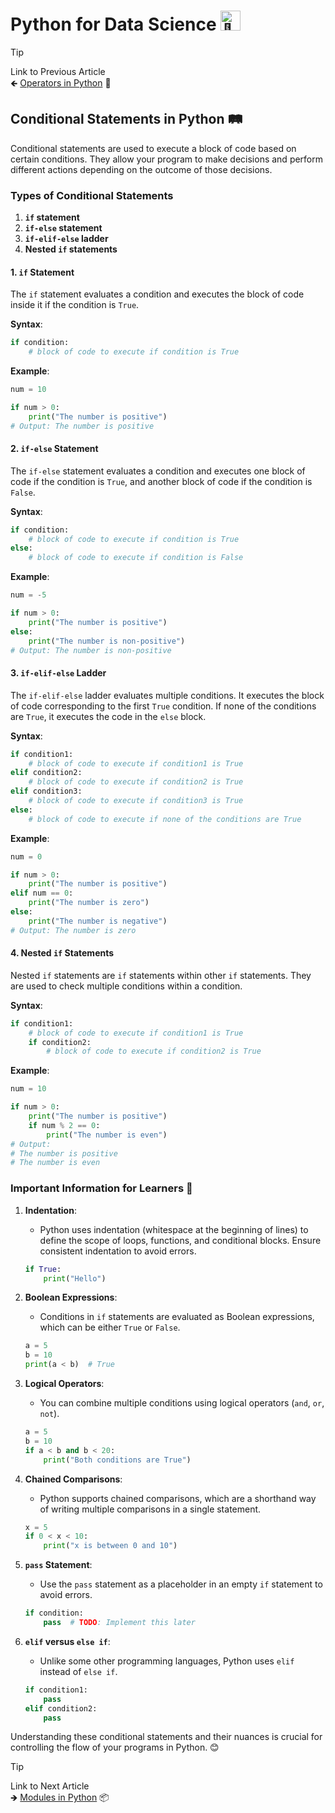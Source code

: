 # Python for Data Science <picture> <source srcset="https://fonts.gstatic.com/s/e/notoemoji/latest/1f40d/512.webp" type="image/webp"> <img src="https://fonts.gstatic.com/s/e/notoemoji/latest/1f40d/512.gif" alt="🐍" width="32" height="32"> </picture>

> [!TIP]  
> Link to Previous Article  
> 🡸 [Operators in Python](/Python/Articles/11_operators.md) 🔧

## Conditional Statements in Python 🛤️

Conditional statements are used to execute a block of code based on certain conditions. They allow your program to make decisions and perform different actions depending on the outcome of those decisions.

### Types of Conditional Statements

1. **`if` statement**
2. **`if-else` statement**
3. **`if-elif-else` ladder**
4. **Nested `if` statements**

#### 1. `if` Statement

The `if` statement evaluates a condition and executes the block of code inside it if the condition is `True`.

**Syntax**:
```python
if condition:
    # block of code to execute if condition is True
```

**Example**:
```python
num = 10

if num > 0:
    print("The number is positive")
# Output: The number is positive
```

#### 2. `if-else` Statement

The `if-else` statement evaluates a condition and executes one block of code if the condition is `True`, and another block of code if the condition is `False`.

**Syntax**:
```python
if condition:
    # block of code to execute if condition is True
else:
    # block of code to execute if condition is False
```

**Example**:
```python
num = -5

if num > 0:
    print("The number is positive")
else:
    print("The number is non-positive")
# Output: The number is non-positive
```

#### 3. `if-elif-else` Ladder

The `if-elif-else` ladder evaluates multiple conditions. It executes the block of code corresponding to the first `True` condition. If none of the conditions are `True`, it executes the code in the `else` block.

**Syntax**:
```python
if condition1:
    # block of code to execute if condition1 is True
elif condition2:
    # block of code to execute if condition2 is True
elif condition3:
    # block of code to execute if condition3 is True
else:
    # block of code to execute if none of the conditions are True
```

**Example**:
```python
num = 0

if num > 0:
    print("The number is positive")
elif num == 0:
    print("The number is zero")
else:
    print("The number is negative")
# Output: The number is zero
```

#### 4. Nested `if` Statements

Nested `if` statements are `if` statements within other `if` statements. They are used to check multiple conditions within a condition.

**Syntax**:
```python
if condition1:
    # block of code to execute if condition1 is True
    if condition2:
        # block of code to execute if condition2 is True
```

**Example**:
```python
num = 10

if num > 0:
    print("The number is positive")
    if num % 2 == 0:
        print("The number is even")
# Output:
# The number is positive
# The number is even
```

### Important Information for Learners 📘

1. **Indentation**:
   - Python uses indentation (whitespace at the beginning of lines) to define the scope of loops, functions, and conditional blocks. Ensure consistent indentation to avoid errors.
   ```python
   if True:
       print("Hello")
   ```

2. **Boolean Expressions**:
   - Conditions in `if` statements are evaluated as Boolean expressions, which can be either `True` or `False`.
   ```python
   a = 5
   b = 10
   print(a < b)  # True
   ```

3. **Logical Operators**:
   - You can combine multiple conditions using logical operators (`and`, `or`, `not`).
   ```python
   a = 5
   b = 10
   if a < b and b < 20:
       print("Both conditions are True")
   ```

4. **Chained Comparisons**:
   - Python supports chained comparisons, which are a shorthand way of writing multiple comparisons in a single statement.
   ```python
   x = 5
   if 0 < x < 10:
       print("x is between 0 and 10")
   ```

5. **`pass` Statement**:
   - Use the `pass` statement as a placeholder in an empty `if` statement to avoid errors.
   ```python
   if condition:
       pass  # TODO: Implement this later
   ```

6. **`elif` versus `else if`**:
   - Unlike some other programming languages, Python uses `elif` instead of `else if`.
   ```python
   if condition1:
       pass
   elif condition2:
       pass
   ```

Understanding these conditional statements and their nuances is crucial for controlling the flow of your programs in Python. 😊

> [!TIP]  
> Link to Next Article  
> 🡺 [Modules in Python](/Python/Articles/13_modules.md) 📦